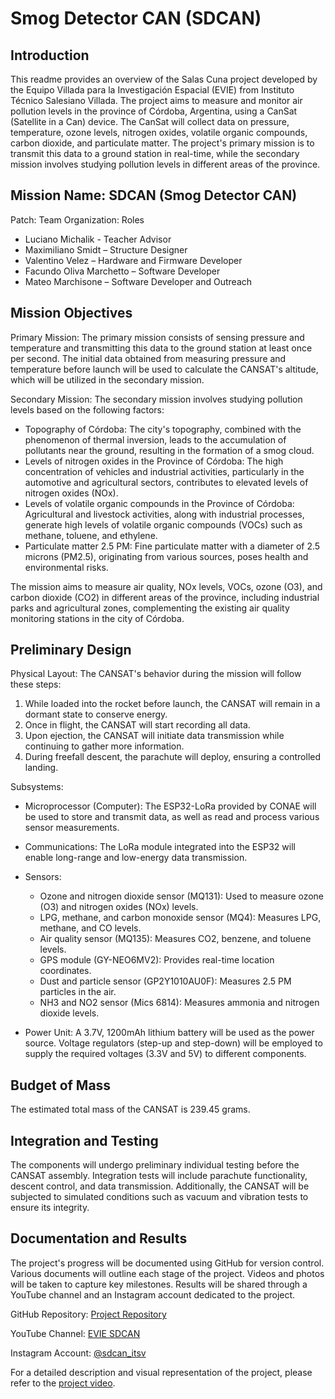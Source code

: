 # Smog Detector CAN (SDCAN)

## Introduction
This readme provides an overview of the Salas Cuna project developed by the Equipo Villada para la Investigación Espacial (EVIE) from Instituto Técnico Salesiano Villada. The project aims to measure and monitor air pollution levels in the province of Córdoba, Argentina, using a CanSat (Satellite in a Can) device. The CanSat will collect data on pressure, temperature, ozone levels, nitrogen oxides, volatile organic compounds, carbon dioxide, and particulate matter. The project's primary mission is to transmit this data to a ground station in real-time, while the secondary mission involves studying pollution levels in different areas of the province.

## Mission Name: SDCAN (Smog Detector CAN)
Patch:
Team Organization: Roles
- Luciano Michalik - Teacher Advisor
- Maximiliano Smidt – Structure Designer
- Valentino Velez – Hardware and Firmware Developer
- Facundo Oliva Marchetto – Software Developer
- Mateo Marchisone – Software Developer and Outreach

## Mission Objectives
Primary Mission:
The primary mission consists of sensing pressure and temperature and transmitting this data to the ground station at least once per second. The initial data obtained from measuring pressure and temperature before launch will be used to calculate the CANSAT's altitude, which will be utilized in the secondary mission.

Secondary Mission:
The secondary mission involves studying pollution levels based on the following factors:
- Topography of Córdoba: The city's topography, combined with the phenomenon of thermal inversion, leads to the accumulation of pollutants near the ground, resulting in the formation of a smog cloud.
- Levels of nitrogen oxides in the Province of Córdoba: The high concentration of vehicles and industrial activities, particularly in the automotive and agricultural sectors, contributes to elevated levels of nitrogen oxides (NOx).
- Levels of volatile organic compounds in the Province of Córdoba: Agricultural and livestock activities, along with industrial processes, generate high levels of volatile organic compounds (VOCs) such as methane, toluene, and ethylene.
- Particulate matter 2.5 PM: Fine particulate matter with a diameter of 2.5 microns (PM2.5), originating from various sources, poses health and environmental risks.

The mission aims to measure air quality, NOx levels, VOCs, ozone (O3), and carbon dioxide (CO2) in different areas of the province, including industrial parks and agricultural zones, complementing the existing air quality monitoring stations in the city of Córdoba.

## Preliminary Design
Physical Layout:
The CANSAT's behavior during the mission will follow these steps:
1. While loaded into the rocket before launch, the CANSAT will remain in a dormant state to conserve energy.
2. Once in flight, the CANSAT will start recording all data.
3. Upon ejection, the CANSAT will initiate data transmission while continuing to gather more information.
4. During freefall descent, the parachute will deploy, ensuring a controlled landing.

Subsystems:
- Microprocessor (Computer): The ESP32-LoRa provided by CONAE will be used to store and transmit data, as well as read and process various sensor measurements.
- Communications: The LoRa module integrated into the ESP32 will enable long-range and low-energy data transmission.
- Sensors:
  - Ozone and nitrogen dioxide sensor (MQ131): Used to measure ozone (O3) and nitrogen oxides (NOx) levels.
  - LPG, methane, and carbon monoxide sensor (MQ4): Measures LPG, methane, and CO levels.
  - Air quality sensor (MQ135): Measures CO2, benzene, and toluene levels.
  - GPS module (GY-NEO6MV2): Provides real-time location coordinates.
  - Dust and particle sensor (GP2Y1010AU0F): Measures 2.5 PM particles in the air.
  - NH3 and NO2 sensor (Mics 6814): Measures ammonia and nitrogen dioxide levels.

- Power Unit: A 3.7V, 1200mAh lithium battery will be used as the power source. Voltage regulators (step-up and step-down) will be employed to supply the required voltages (3.3V and 5V) to different components.

## Budget of Mass
The estimated total mass of the CANSAT is 239.45 grams.

## Integration and Testing
The components will undergo preliminary individual testing before the CANSAT assembly. Integration tests will include parachute functionality, descent control, and data transmission. Additionally, the CANSAT will be subjected to simulated conditions such as vacuum and vibration tests to ensure its integrity.

## Documentation and Results
The project's progress will be documented using GitHub for version control. Various documents will outline each stage of the project. Videos and photos will be taken to capture key milestones. Results will be shared through a YouTube channel and an Instagram account dedicated to the project.

GitHub Repository: [Project Repository](https://github.com/facuolivamar/SDCAN-G3V/tree/main)

YouTube Channel: [EVIE SDCAN](https://www.youtube.com/@ITSV-SDCAN)

Instagram Account: [@sdcan_itsv](https://www.instagram.com/sdcan_itsv/)

For a detailed description and visual representation of the project, please refer to the [project video](https://www.youtube.com/watch?v=PZLdEqGG1FY&ab_channel=ITSV-SDCAN).
